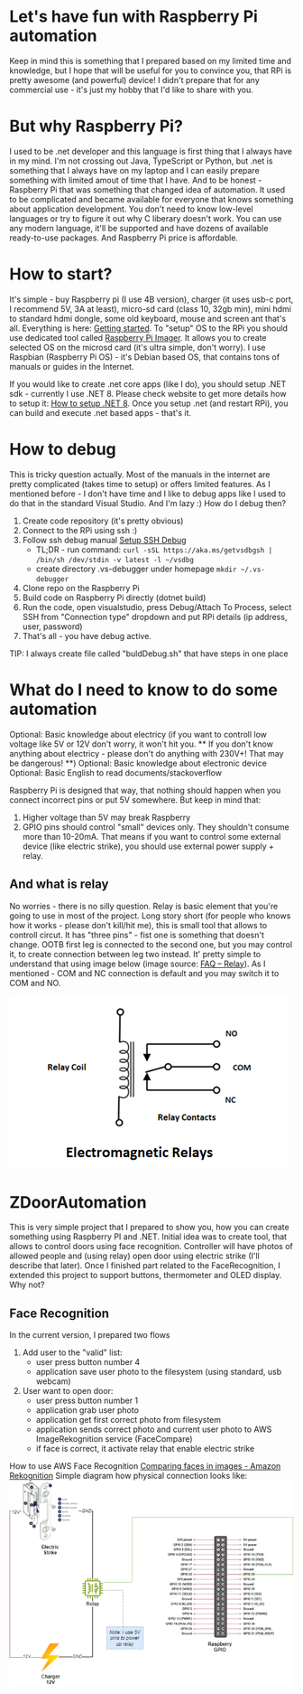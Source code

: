 # Let's have fun with Raspberry Pi automation
Keep in mind this is something that I prepared based on my limited time and knowledge, but I hope that will be useful for you to convince you, that RPi is pretty awesome (and powerful) device!
I didn't prepare that for any commercial use - it's just my hobby that I'd like to share with you.

# But why Raspberry Pi?
I used to be .net developer and this language is first thing that I always have in my mind. I'm not crossing out Java, TypeScript or Python, but .net is something that I always have on my laptop and I can easily prepare something with limited amout of time that I have. And to be honest - Raspberry Pi that was something that changed idea of automation. It used to be complicated and became available for everyone that knows something about application development. You don't need to know low-level languages or try to figure it out why C liberary doesn't work. You can use any modern language, it'll be supported and have dozens of available ready-to-use packages. And Raspberry Pi price is affordable.

# How to start?
It's simple - buy Raspberry pi (I use 4B version), charger (it uses usb-c port, I recommend 5V, 3A at least), micro-sd card (class 10, 32gb min), mini hdmi to standard hdmi dongle, some old keyboard, mouse and screen ant that's all. Everything is here: [Getting started](https://www.raspberrypi.com/documentation/computers/getting-started.html).
To "setup" OS to the RPi you should use dedicated tool called [Raspberry Pi Imager](https://www.raspberrypi.com/documentation/computers/getting-started.html#raspberry-pi-imager). It allows you to create selected OS on the microsd card (it's ultra simple, don't worry). I use Raspbian (Raspberry Pi OS) - it's Debian based OS, that contains tons of manuals or guides in the Internet.

If you would like to create .net core apps (like I do), you should setup .NET sdk - currently I use .NET 8. Please check website to get more details how to setup it: [How to setup .NET 8](https://www.petecodes.co.uk/install-and-use-microsoft-dot-net-8-with-the-raspberry-pi/).
Once you setup .net (and restart RPi), you can build and execute .net based apps - that's it.

# How to debug
This is tricky question actually. Most of the manuals in the internet are pretty complicated (takes time to setup) or offers limited features. As I mentioned before - I don't have time and I like to debug apps like I used to do that in the standard Visual Studio. And I'm lazy :)
How do I debug then?
1. Create code repository (it's pretty obvious)
2. Connect to the RPi using ssh :)
3. Follow ssh debug manual [Setup SSH Debug](https://learn.microsoft.com/en-us/dotnet/iot/debugging?tabs=self-contained&pivots=vscode)
    - TL;DR - run command: 
    `curl -sSL https://aka.ms/getvsdbgsh | /bin/sh /dev/stdin -v latest -l ~/vsdbg`
    - create directory .vs-debugger under homepage 
    `mkdir ~/.vs-debugger`
4. Clone repo on the Raspberry Pi
5. Build code on Raspberry Pi directly (dotnet build)
6. Run the code, open visualstudio, press Debug/Attach To Process, select SSH from "Connection type" dropdown and put RPi details (ip address, user, password)
7. That's all - you have debug active.

TIP: I always create file called "buldDebug.sh" that have steps in one place

# What do I need to know to do some automation
Optional: Basic knowledge about electricy (if you want to controll low voltage like 5V or 12V don't worry, it won't hit you. ** If you don't know anything about electricy - please don't do anything with 230V+! That may be dangerous! **)
Optional: Basic knowledge about electronic device
Optional: Basic English to read documents/stackoverflow

Raspberry Pi is designed that way, that nothing should happen when you connect incorrect pins or put 5V somewhere. But keep in mind that:
1. Higher voltage than 5V may break Raspberry
2. GPIO pins should control "small" devices only. They shouldn't consume more than 10-20mA. That means if you want to control some external device (like electric strike), you should use external power supply + relay.

## And what is relay
No worries - there is no silly question. Relay is basic element that you're going to use in most of the project. Long story short (for people who knows how it works - please don't kill/hit me), this is small tool that allows to controll circut. It has "three pins" - fist one is something that doesn't change. OOTB first leg is connected to the second one, but you may control it, to create connection between leg two instead. It' pretty simple to understand that using image below (image source: [FAQ – Relay](https://www.glomore.co.in/faq-replay/)). As I mentioned - COM and NC connection is default and you may switch it to COM and NO. 

![Diagram how relay looks like](/relay_faq_1.png)


# ZDoorAutomation
This is very simple project that I prepared to show you, how you can create something using Raspberry PI and .NET. Initial idea was to create tool, that allows to control doors using face recognition. Controller will have photos of allowed people and (using relay) open door using electric strike (I'll describe that later). Once I finished part related to the FaceRecognition, I extended this project to support buttons, thermometer and OLED display. Why not?

## Face Recognition
In the current version, I prepared two flows
1. Add user to the "valid" list:
    - user press button number 4
    - application save user photo to the filesystem (using standard, usb webcam)
2. User want to open door:
    - user press button number 1
    - application grab user photo
    - application get first correct photo from filesystem
    - application sends correct photo and current user photo to AWS ImageRekognition service (FaceCompare)
    - if face is correct, it activate relay that enable electric strike

How to use AWS Face Recognition [Comparing faces in images - Amazon Rekognition](https://docs.aws.amazon.com/rekognition/latest/dg/faces-comparefaces.html)
Simple diagram how physical connection looks like:
![ZDoorAutomation - electric strike](/ZHomeAutomation-ElectricStrike.drawio.png)

